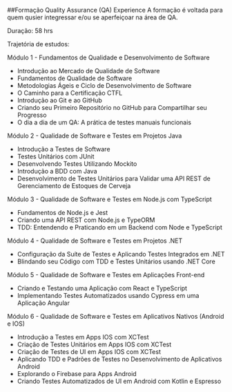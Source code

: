 ##Formação Quality Assurance (QA) Experience
A formação é voltada para quem qusier integressar e/ou se aperfeiçoar na área de QA.

Duração: 58 hrs

Trajetória de estudos:

Módulo 1 - Fundamentos de Qualidade e Desenvolvimento de Software

* Introdução ao Mercado de Qualidade de Software
* Fundamentos de Qualidade de Software
* Metodologias Ágeis e Ciclo de Desenvolvimento de Software
* O Caminho para a Certificação CTFL
* Introdução ao Git e ao GitHub
* Criando seu Primeiro Repositório no GitHub para Compartilhar seu Progresso
* O dia a dia de um QA: A prática de testes manuais funcionais
  
Módulo 2 - Qualidade de Software e Testes em Projetos Java

* Introdução a Testes de Software
* Testes Unitários com JUnit
* Desenvolvendo Testes Utilizando Mockito
* Introdução a BDD com Java
* Desenvolvimento de Testes Unitários para Validar uma API REST de Gerenciamento de Estoques de Cerveja
  
Módulo 3 - Qualidade de Software e Testes em Node.js com TypeScript

* Fundamentos de Node.js e Jest
* Criando uma API REST com Node.js e TypeORM
* TDD: Entendendo e Praticando em um Backend com Node e TypeScript
  
Módulo 4 - Qualidade de Software e Testes em Projetos .NET

* Configuração da Suíte de Testes e Aplicando Testes Integrados em .NET
* Blindando seu Código com TDD e Testes Unitários usando .NET Core
  
Módulo 5 - Qualidade de Software e Testes em Aplicações Front-end

* Criando e Testando uma Aplicação com React e TypeScript
* Implementando Testes Automatizados usando Cypress em uma Aplicação Angular
  
Módulo 6 - Qualidade de Software e Testes em Aplicativos Nativos (Android e IOS)

* Introdução a Testes em Apps IOS com XCTest
* Criação de Testes Unitários em Apps IOS com XCTest
* Criação de Testes de UI em Apps IOS com XCTest
* Aplicando TDD e Padrões de Testes no Desenvolvimento de Aplicativos Android
* Explorando o Firebase para Apps Android
* Criando Testes Automatizados de UI em Android com Kotlin e Espresso
